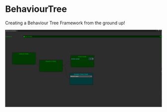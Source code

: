 # BehaviourTree
Creating a Behaviour Tree Framework from the ground up!



![alt text](https://github.com/tvmolin/BehaviourTree/blob/master/behaviour.png?raw=true)
